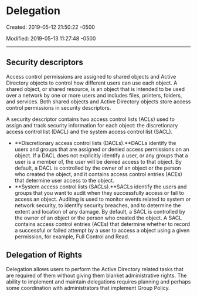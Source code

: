 # Delegation

Created: 2019-05-12 21:50:22 -0500

Modified: 2019-05-13 11:27:48 -0500

---

## Security descriptors

Access control permissions are assigned to shared objects and Active Directory objects to control how different users can use each object. A shared object, or shared resource, is an object that is intended to be used over a network by one or more users and includes files, printers, folders, and services. Both shared objects and Active Directory objects store access control permissions in security descriptors.

A security descriptor contains two access control lists (ACLs) used to assign and track security information for each object: the discretionary access control list (DACL) and the system access control list (SACL).

- **Discretionary access control lists (DACLs).**DACLs identify the users and groups that are assigned or denied access permissions on an object. If a DACL does not explicitly identify a user, or any groups that a user is a member of, the user will be denied access to that object. By default, a DACL is controlled by the owner of an object or the person who created the object, and it contains access control entries (ACEs) that determine user access to the object.
- **System access control lists (SACLs).**SACLs identify the users and groups that you want to audit when they successfully access or fail to access an object. Auditing is used to monitor events related to system or network security, to identify security breaches, and to determine the extent and location of any damage. By default, a SACL is controlled by the owner of an object or the person who created the object. A SACL contains access control entries (ACEs) that determine whether to record a successful or failed attempt by a user to access a object using a given permission, for example, Full Control and Read.

## Delegation of Rights

Delegation allows users to perform the Active Directory related tasks that are required of them without giving them blanket administrative rights. The ability to implement and maintain delegations requires planning and perhaps some coordination with administrators that implement Group Policy.
